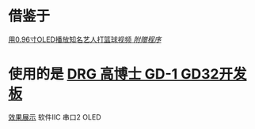 # 借鉴于
[用0.96寸OLED播放知名艺人打篮球视频 *附赠程序*](https://www.bilibili.com/video/BV16G411X7Hw/)
# 使用的是 [DRG 高博士 GD-1 GD32开发板](http://e.tb.cn/h.gBkAlj0ayZ587XC?tk=3d1p3Ld19mM)
[效果展示](https://www.bilibili.com/video/BV1rd1jYzE56/)
    软件IIC 
    串口2
    OLED



